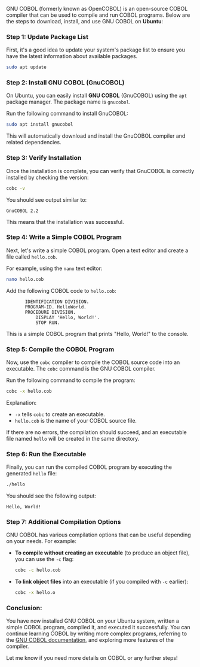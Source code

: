 GNU COBOL (formerly known as OpenCOBOL) is an open-source COBOL compiler that can be used to compile and run COBOL programs. Below are the steps to download, install, and use GNU COBOL on **Ubuntu**:

### Step 1: Update Package List
First, it's a good idea to update your system's package list to ensure you have the latest information about available packages.

```bash
sudo apt update
```

### Step 2: Install GNU COBOL (GnuCOBOL)
On Ubuntu, you can easily install **GNU COBOL** (GnuCOBOL) using the `apt` package manager. The package name is `gnucobol`.

Run the following command to install GnuCOBOL:

```bash
sudo apt install gnucobol
```

This will automatically download and install the GnuCOBOL compiler and related dependencies.

### Step 3: Verify Installation
Once the installation is complete, you can verify that GnuCOBOL is correctly installed by checking the version:

```bash
cobc -v
```

You should see output similar to:

```
GnuCOBOL 2.2
```

This means that the installation was successful.

### Step 4: Write a Simple COBOL Program
Next, let's write a simple COBOL program. Open a text editor and create a file called `hello.cob`.

For example, using the `nano` text editor:

```bash
nano hello.cob
```

Add the following COBOL code to `hello.cob`:

```cobol
       IDENTIFICATION DIVISION.
       PROGRAM-ID. HelloWorld.
       PROCEDURE DIVISION.
           DISPLAY 'Hello, World!'.
           STOP RUN.
```

This is a simple COBOL program that prints "Hello, World!" to the console.

### Step 5: Compile the COBOL Program
Now, use the `cobc` compiler to compile the COBOL source code into an executable. The `cobc` command is the GNU COBOL compiler.

Run the following command to compile the program:

```bash
cobc -x hello.cob
```

Explanation:
- `-x` tells `cobc` to create an executable.
- `hello.cob` is the name of your COBOL source file.

If there are no errors, the compilation should succeed, and an executable file named `hello` will be created in the same directory.

### Step 6: Run the Executable
Finally, you can run the compiled COBOL program by executing the generated `hello` file:

```bash
./hello
```

You should see the following output:

```
Hello, World!
```

### Step 7: Additional Compilation Options
GNU COBOL has various compilation options that can be useful depending on your needs. For example:
- **To compile without creating an executable** (to produce an object file), you can use the `-c` flag:

  ```bash
  cobc -c hello.cob
  ```

- **To link object files** into an executable (if you compiled with `-c` earlier):

  ```bash
  cobc -x hello.o
  ```

### Conclusion:
You have now installed GNU COBOL on your Ubuntu system, written a simple COBOL program, compiled it, and executed it successfully. You can continue learning COBOL by writing more complex programs, referring to the [GNU COBOL documentation](https://gnucobol.sourceforge.io/), and exploring more features of the compiler.

Let me know if you need more details on COBOL or any further steps!
